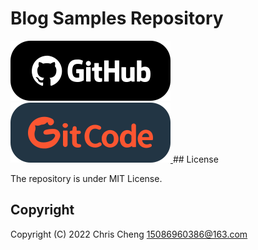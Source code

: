 # **Blog Samples Repository**
<a href="https://github.com/OrbitGW/Blog-Samples" target="new">
<img src="imgs/tag-gh.svg">
</a><a href="https://gitcode.net/weixin_43130747/blog-samples/" target="new">
  <img src="imgs/tag-gc.svg">
</a>
## License

The repository is under MIT License.

## Copyright

Copyright (C) 2022 Chris Cheng <15086960386@163.com>
